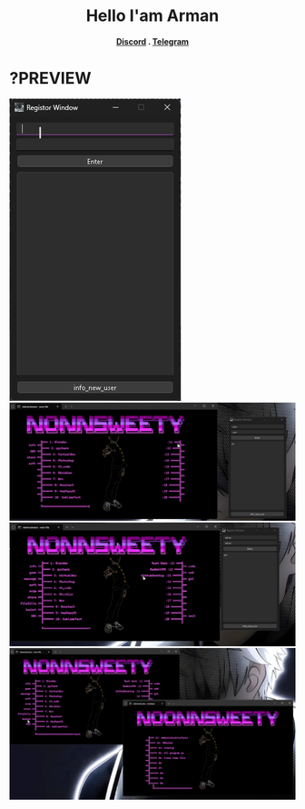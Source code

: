 <h1 align="center">Hello I'am Arman</h1>

<h4 align="center">
  <a href="https://discord.com/invite/SFcSqZatPa">Discord</a>
  .
  <a href="https://t.me/Trash_sweetyyy">Telegram</a>
</h4>

# ?PREVIEW
![Image](for_README_file/image/registor_window.png)
![Image](for_README_file/image/registor_user_window.png)
![Image](for_README_file/image/registor_admin_window.png)
![Image](for_README_file/image/next_comand_window.png)









